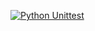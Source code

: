 [![Python Unittest](https://github.com/devenes/python-web-test/actions/workflows/python_ci.yml/badge.svg)](https://github.com/devenes/python-web-test/actions/workflows/python_ci.yml)
